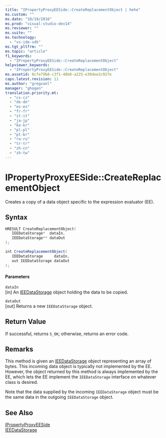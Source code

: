 ```yaml
---
title: "IPropertyProxyEESide::CreateReplacementObject | hehe"
ms.custom: ""
ms.date: "10/19/2016"
ms.prod: "visual-studio-dev14"
ms.reviewer: ""
ms.suite: ""
ms.technology: 
  - "vs-ide-sdk"
ms.tgt_pltfrm: ""
ms.topic: "article"
f1_keywords: 
  - "IPropertyProxyEESide::CreateReplacementObject"
helpviewer_keywords: 
  - "IPropertyProxyEESide::CreateReplacementObject"
ms.assetid: 0cfe79b8-c3f1-48b0-a225-e39dee2c92fe
caps.latest.revision: 11
ms.author: "gregvanl"
manager: "ghogen"
translation.priority.mt: 
  - "cs-cz"
  - "de-de"
  - "es-es"
  - "fr-fr"
  - "it-it"
  - "ja-jp"
  - "ko-kr"
  - "pl-pl"
  - "pt-br"
  - "ru-ru"
  - "tr-tr"
  - "zh-cn"
  - "zh-tw"
---
```

# IPropertyProxyEESide::CreateReplacementObject
Creates a copy of a data object specific to the expression evaluator (EE).  
  
## Syntax  
  
```cpp  
HRESULT CreateReplacementObject(  
   IEEDataStorage*  dataIn,  
   IEEDataStorage** dataOut  
);  
```  
  
```c#  
int CreateReplacementObject(  
   IEEDataStorage     dataIn,  
   out IEEDataStorage dataOut  
);  
```  
  
#### Parameters  
 `dataIn`  
 [in] An [IEEDataStorage](../extensibility-debugger-reference/ieedatastorage.md) object holding the data to be copied.  
  
 `dataOut`  
 [out] Returns a new `IEEDataStorage` object.  
  
## Return Value  
 If successful, returns `S_OK`; otherwise, returns an error code.  
  
## Remarks  
 This method is given an [IEEDataStorage](../extensibility-debugger-reference/ieedatastorage.md) object representing an array of bytes. This incoming data object is typically not implemented by the EE. However, the object returned by this method is always implemented by the EE, which lets the EE implement the `IEEDataStorage` interface on whatever class is desired.  
  
 Note that the data supplied by the incoming `IEEDataStorage` object must be the same data in the outgoing `IEEDataStorage` object.  
  
## See Also  
 [IPropertyProxyEESide](../extensibility-debugger-reference/ipropertyproxyeeside.md)   
 [IEEDataStorage](../extensibility-debugger-reference/ieedatastorage.md)
